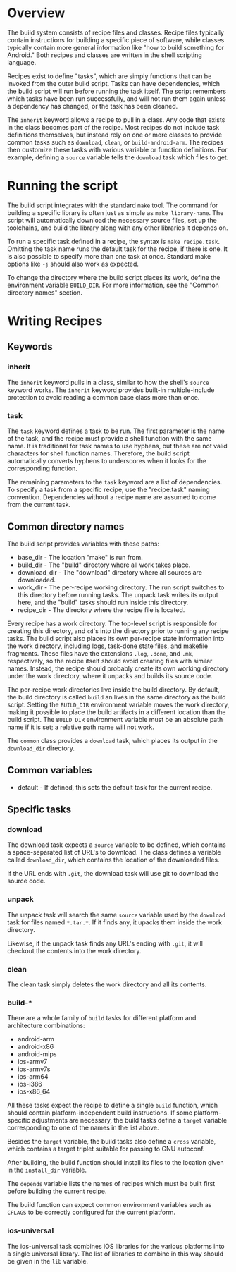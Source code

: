# Overview

The build system consists of recipe files and classes. Recipe files typically contain instructions for building a specific piece of software, while classes typically contain more general information like "how to build something for Android." Both recipes and classes are written in the shell scripting language.

Recipes exist to define "tasks", which are simply functions that can be invoked from the outer build script. Tasks can have dependencies, which the build script will run before running the task itself. The script remembers which tasks have been run successfully, and will not run them again unless a dependency has changed, or the task has been cleaned.

The `inherit` keyword allows a recipe to pull in a class. Any code that exists in the class becomes part of the recipe. Most recipes do not include task definitions themselves, but instead rely on one or more classes to provide common tasks such as `download`, `clean`, or `build-android-arm`. The recipes then customize these tasks with various variable or function definitions. For example, defining a `source` variable tells the `download` task which files to get.

# Running the script

The build script integrates with the standard `make` tool. The command for building a specific library is often just as simple as `make library-name`. The script will automatically download the necessary source files, set up the toolchains, and build the library along with any other libraries it depends on.

To run a specific task defined in a recipe, the syntax is `make recipe.task`. Omitting the task name runs the default task for the recipe, if there is one. It is also possible to specify more than one task at once. Standard make options like `-j` should also work as expected.

To change the directory where the build script places its work, define the environment variable `BUILD_DIR`. For more information, see the "Common directory names" section.

# Writing Recipes

## Keywords

### inherit

The `inherit` keyword pulls in a class, similar to how the shell's  `source` keyword works. The `inherit` keyword provides built-in multiple-include protection to avoid reading a common base class more than once.

### task

The `task` keyword defines a task to be run. The first parameter is the name of the task, and the recipe must provide a shell function with the same name. It is traditional for task names to use hyphens, but these are not valid characters for shell function names. Therefore, the build script automatically converts hyphens to underscores when it looks for the corresponding function.

The remaining parameters to the `task` keyword are a list of dependencies. To specify a task from a specific recipe, use the "recipe.task" naming convention. Dependencies without a recipe name are assumed to come from the current task.

## Common directory names

The build script provides variables with these paths:

* base_dir - The location "make" is run from.
* build_dir - The "build" directory where all work takes place.
* download_dir - The "download" directory where all sources are downloaded.
* work_dir - The per-recipe working directory. The run script switches to this directory before running tasks. The unpack task writes its output here, and the "build" tasks should run inside this directory.
* recipe_dir - The directory where the recipe file is located.

Every recipe has a work directory. The top-level script is responsible for creating this directory, and `cd`'s into the directory prior to running any recipe tasks. The build script also places its own per-recipe state information into the work directory, including logs, task-done state files, and makefile fragments. These files have the extensions `.log`, `.done`, and `.mk`, respectively, so the recipe itself should avoid creating files with similar names. Instead, the recipe should probably create its own working directory under the work directory, where it unpacks and builds its source code.

The per-recipe work directories live inside the build directory. By default, the build directory is called `build` an lives in the same directory as the build script. Setting the `BUILD_DIR` environment variable moves the work directory, making it possible to place the build artifacts in a different location than the build script. The `BUILD_DIR` environment variable must be an absolute path name if it is set; a relative path name will not work.

The `common` class provides a `download` task, which places its output in the `download_dir` directory.

## Common variables

* default - If defined, this sets the default task for the current recipe.

## Specific tasks

### download

The download task expects a `source` variable to be defined, which contains a space-separated list of URL's to download. The class defines a variable called `download_dir`, which contains the location of the downloaded files.

If the URL ends with `.git`, the download task will use git to download the source code.

### unpack

The unpack task will search the same `source` variable used by the `download` task for files named `*.tar.*`. If it finds any, it upacks them inside the work directory.

Likewise, if the unpack task finds any URL's ending with `.git`, it will checkout the contents into the work directory.

### clean

The clean task simply deletes the work directory and all its contents.

### build-*

There are a whole family of `build` tasks for different platform and architecture combinations:

* android-arm
* android-x86
* android-mips
* ios-armv7
* ios-armv7s
* ios-arm64
* ios-i386
* ios-x86_64

All these tasks expect the recipe to define a single `build` function, which should contain platform-independent build instructions. If some platform-specific adjustments are necessary, the build tasks define a `target` variable corresponding to one of the names in the list above.

Besides the `target` variable, the build tasks also define a `cross` variable, which contains a target triplet suitable for passing to GNU autoconf.

After building, the build function should install its files to the location given in the `install_dir` variable.

The `depends` variable lists the names of recipes which must be built first before building the current recipe.

The build function can expect common environment variables such as `CFLAGS` to be correctly configured for the current platform.

### ios-universal

The ios-universal task combines iOS libraries for the various platforms into a single universal library. The list of libraries to combine in this way should be given in the `lib` variable.
